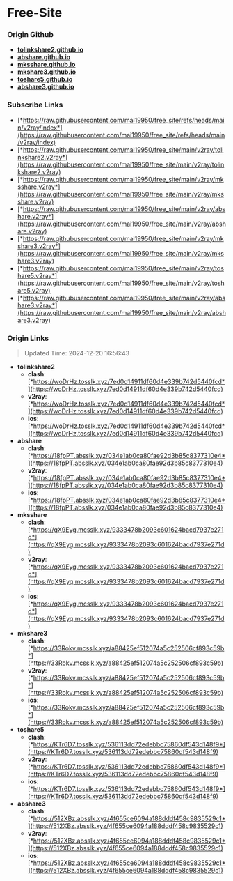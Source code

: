 # Free-Site

### Origin Github

- [**tolinkshare2.github.io**](https://github.com/tolinkshare2/tolinkshare2.github.io)
- [**abshare.github.io**](https://github.com/abshare/abshare.github.io)
- [**mksshare.github.io**](https://github.com/mksshare/mksshare.github.io)
- [**mkshare3.github.io**](https://github.com/mkshare3/mkshare3.github.io)
- [**toshare5.github.io**](https://github.com/toshare5/toshare5.github.io)
- [**abshare3.github.io**](https://github.com/abshare3/abshare3.github.io)

### Subscribe Links

- [*https://raw.githubusercontent.com/mai19950/free_site/refs/heads/main/v2ray/index*](https://raw.githubusercontent.com/mai19950/free_site/refs/heads/main/v2ray/index)
- [*https://raw.githubusercontent.com/mai19950/free_site/main/v2ray/tolinkshare2.v2ray*](https://raw.githubusercontent.com/mai19950/free_site/main/v2ray/tolinkshare2.v2ray)
- [*https://raw.githubusercontent.com/mai19950/free_site/main/v2ray/mksshare.v2ray*](https://raw.githubusercontent.com/mai19950/free_site/main/v2ray/mksshare.v2ray)
- [*https://raw.githubusercontent.com/mai19950/free_site/main/v2ray/abshare.v2ray*](https://raw.githubusercontent.com/mai19950/free_site/main/v2ray/abshare.v2ray)
- [*https://raw.githubusercontent.com/mai19950/free_site/main/v2ray/mkshare3.v2ray*](https://raw.githubusercontent.com/mai19950/free_site/main/v2ray/mkshare3.v2ray)
- [*https://raw.githubusercontent.com/mai19950/free_site/main/v2ray/toshare5.v2ray*](https://raw.githubusercontent.com/mai19950/free_site/main/v2ray/toshare5.v2ray)
- [*https://raw.githubusercontent.com/mai19950/free_site/main/v2ray/abshare3.v2ray*](https://raw.githubusercontent.com/mai19950/free_site/main/v2ray/abshare3.v2ray)

### Origin Links

> Updated Time: 2024-12-20 16:56:43

- **tolinkshare2**
  - **clash**: [*https://woDrHz.tosslk.xyz/7ed0d14911df60d4e339b742d5440fcd*](https://woDrHz.tosslk.xyz/7ed0d14911df60d4e339b742d5440fcd)
  - **v2ray**: [*https://woDrHz.tosslk.xyz/7ed0d14911df60d4e339b742d5440fcd*](https://woDrHz.tosslk.xyz/7ed0d14911df60d4e339b742d5440fcd)
  - **ios**: [*https://woDrHz.tosslk.xyz/7ed0d14911df60d4e339b742d5440fcd*](https://woDrHz.tosslk.xyz/7ed0d14911df60d4e339b742d5440fcd)
- **abshare**
  - **clash**: [*https://18fpPT.absslk.xyz/034e1ab0ca80fae92d3b85c8377310e4*](https://18fpPT.absslk.xyz/034e1ab0ca80fae92d3b85c8377310e4)
  - **v2ray**: [*https://18fpPT.absslk.xyz/034e1ab0ca80fae92d3b85c8377310e4*](https://18fpPT.absslk.xyz/034e1ab0ca80fae92d3b85c8377310e4)
  - **ios**: [*https://18fpPT.absslk.xyz/034e1ab0ca80fae92d3b85c8377310e4*](https://18fpPT.absslk.xyz/034e1ab0ca80fae92d3b85c8377310e4)
- **mksshare**
  - **clash**: [*https://qX9Eyg.mcsslk.xyz/9333478b2093c601624bacd7937e271d*](https://qX9Eyg.mcsslk.xyz/9333478b2093c601624bacd7937e271d)
  - **v2ray**: [*https://qX9Eyg.mcsslk.xyz/9333478b2093c601624bacd7937e271d*](https://qX9Eyg.mcsslk.xyz/9333478b2093c601624bacd7937e271d)
  - **ios**: [*https://qX9Eyg.mcsslk.xyz/9333478b2093c601624bacd7937e271d*](https://qX9Eyg.mcsslk.xyz/9333478b2093c601624bacd7937e271d)
- **mkshare3**
  - **clash**: [*https://33Rokv.mcsslk.xyz/a88425ef512074a5c252506cf893c59b*](https://33Rokv.mcsslk.xyz/a88425ef512074a5c252506cf893c59b)
  - **v2ray**: [*https://33Rokv.mcsslk.xyz/a88425ef512074a5c252506cf893c59b*](https://33Rokv.mcsslk.xyz/a88425ef512074a5c252506cf893c59b)
  - **ios**: [*https://33Rokv.mcsslk.xyz/a88425ef512074a5c252506cf893c59b*](https://33Rokv.mcsslk.xyz/a88425ef512074a5c252506cf893c59b)
- **toshare5**
  - **clash**: [*https://KTr6D7.tosslk.xyz/536113dd72edebbc75860df543d148f9*](https://KTr6D7.tosslk.xyz/536113dd72edebbc75860df543d148f9)
  - **v2ray**: [*https://KTr6D7.tosslk.xyz/536113dd72edebbc75860df543d148f9*](https://KTr6D7.tosslk.xyz/536113dd72edebbc75860df543d148f9)
  - **ios**: [*https://KTr6D7.tosslk.xyz/536113dd72edebbc75860df543d148f9*](https://KTr6D7.tosslk.xyz/536113dd72edebbc75860df543d148f9)
- **abshare3**
  - **clash**: [*https://512XBz.absslk.xyz/4f655ce6094a188dddf458c9835529c1*](https://512XBz.absslk.xyz/4f655ce6094a188dddf458c9835529c1)
  - **v2ray**: [*https://512XBz.absslk.xyz/4f655ce6094a188dddf458c9835529c1*](https://512XBz.absslk.xyz/4f655ce6094a188dddf458c9835529c1)
  - **ios**: [*https://512XBz.absslk.xyz/4f655ce6094a188dddf458c9835529c1*](https://512XBz.absslk.xyz/4f655ce6094a188dddf458c9835529c1)
